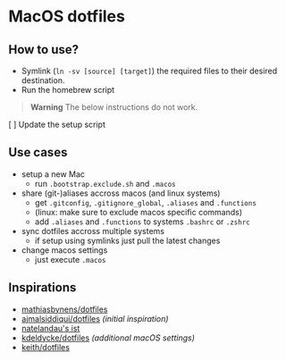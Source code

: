 # MacOS dotfiles

## How to use?

- Symlink (`ln -sv [source] [target]`) the required files to their desired destination.
- Run the homebrew script

> **Warning** The below instructions do not work.

[ ] Update the setup script

## Use cases
- setup a new Mac
    - run `.bootstrap.exclude.sh` and `.macos`
- share (git-)aliases accross macos (and linux systems)
    - get `.gitconfig`, `.gitignore_global`, `.aliases` and `.functions`
    - (linux: make sure to exclude macos specific commands)
    - add `.aliases` and `.functions` to systems `.bashrc` or `.zshrc`
- sync dotfiles accross multiple systems
    - if setup using symlinks just pull the latest changes
- change macos settings
    - just execute `.macos`

## Inspirations
- [mathiasbynens/dotfiles](https://github.com/mathiasbynens/dotfiles)
- [ajmalsiddiqui/dotfiles](https://github.com/ajmalsiddiqui/dotfiles) _(initial inspiration)_
- [natelandau's ist](https://gist.github.com/natelandau/10654137)
- [kdeldycke/dotfiles](https://github.com/kdeldycke/dotfiles) _(additional macOS settings)_
- [keith/dotfiles](https://github.com/keith/dotfiles)
